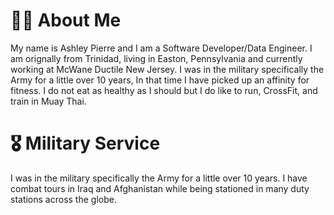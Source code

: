 # &#128075;&#127999; About Me
My name is Ashley Pierre and I am a Software Developer/Data Engineer. I am orignally from Trinidad, living in Easton, Pennsylvania and currently working at McWane Ductile New Jersey. I was in the military specifically the Army for a little over 10 years, In that time I have picked up an affinity for fitness. I do not eat as healthy as I should but I do like to run, CrossFit, and train in Muay Thai. 

# &#x1f396; Military Service 
I was in the military specifically the Army for a little over 10 years. I have combat tours in Iraq and Afghanistan while being stationed in many duty stations across the globe. 



<!---
ashley-pierre/ashley-pierre is a ✨ special ✨ repository because its `README.md` (this file) appears on your GitHub profile.
You can click the Preview link to take a look at your changes.
--->
